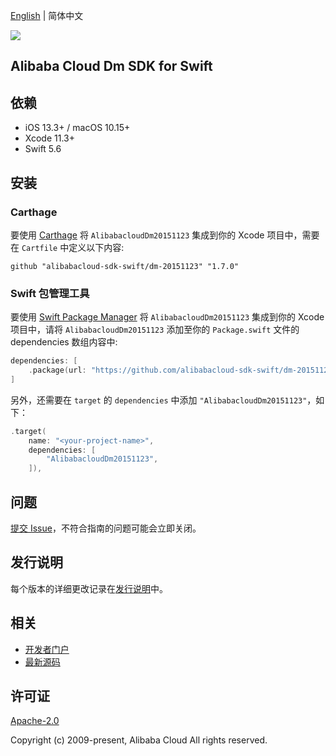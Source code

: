 [English](README.md) | 简体中文

![](https://aliyunsdk-pages.alicdn.com/icons/AlibabaCloud.svg)

## Alibaba Cloud Dm SDK for Swift

## 依赖

- iOS 13.3+ / macOS 10.15+
- Xcode 11.3+
- Swift 5.6

## 安装

### Carthage

要使用 [Carthage](https://github.com/Carthage/Carthage) 将 `AlibabacloudDm20151123` 集成到你的 Xcode 项目中，需要在 `Cartfile` 中定义以下内容:

```ogdl
github "alibabacloud-sdk-swift/dm-20151123" "1.7.0"
```

### Swift 包管理工具

要使用 [Swift Package Manager](https://swift.org/package-manager/) 将 `AlibabacloudDm20151123` 集成到你的 Xcode 项目中，请将 `AlibabacloudDm20151123` 添加至你的 `Package.swift` 文件的 dependencies 数组内容中:

```swift
dependencies: [
    .package(url: "https://github.com/alibabacloud-sdk-swift/dm-20151123.git", from: "1.7.0")
]
```

另外，还需要在 `target` 的 `dependencies` 中添加 `"AlibabacloudDm20151123"`，如下：

```swift
.target(
    name: "<your-project-name>",
    dependencies: [
        "AlibabacloudDm20151123",
    ]),
```

## 问题

[提交 Issue](https://github.com/alibabacloud-sdk-swift/dm-20151123/issues/new)，不符合指南的问题可能会立即关闭。

## 发行说明

每个版本的详细更改记录在[发行说明](./ChangeLog.txt)中。

## 相关

* [开发者门户](https://next.api.aliyun.com/home)
* [最新源码](https://github.com/alibabacloud-sdk-swift/dm-20151123)

## 许可证

[Apache-2.0](http://www.apache.org/licenses/LICENSE-2.0)

Copyright (c) 2009-present, Alibaba Cloud All rights reserved.
